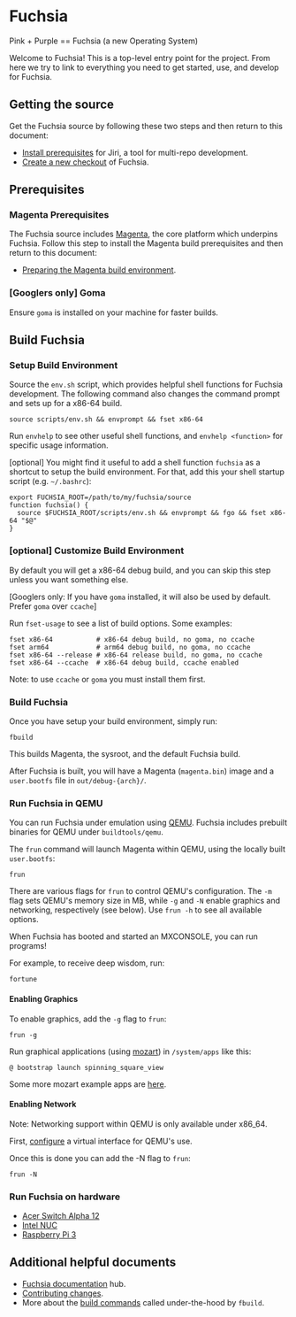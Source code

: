 # Fuchsia

Pink + Purple == Fuchsia (a new Operating System)

Welcome to Fuchsia! This is a top-level entry point for the project. From here
we try to link to everything you need to get started, use, and develop for
Fuchsia.

## Getting the source
Get the Fuchsia source by following these two steps and then return to this document:
  * [Install prerequisites](https://fuchsia.googlesource.com/manifest/+/HEAD/README.md#Prerequisites) for Jiri, a tool for multi-repo development.
  * [Create a new checkout](https://fuchsia.googlesource.com/manifest/+/HEAD/README.md#Creating-a-new-checkout) of Fuchsia.

## Prerequisites

### Magenta Prerequisites

The Fuchsia source  includes [Magenta](https://fuchsia.googlesource.com/magenta), the core platform which underpins Fuchsia. Follow this step to install the Magenta build prerequisites and then return to this document:

* [Preparing the Magenta build environment](https://fuchsia.googlesource.com/magenta/+/master/docs/getting_started.md#Preparing-the-build-environment).

### [Googlers only] Goma

Ensure `goma` is installed on your machine for faster builds.

## Build Fuchsia
### Setup Build Environment

Source the `env.sh` script, which provides helpful shell functions for Fuchsia development. The following command also changes the command prompt and sets up for a x86-64 build.

```
source scripts/env.sh && envprompt && fset x86-64
```

Run `envhelp` to see other useful shell functions, and `envhelp <function>` for specific usage information.

[optional] You might find it useful to add a shell function `fuchsia` as a shortcut to setup the build environment. For that, add this your shell startup script (e.g. `~/.bashrc`):

```
export FUCHSIA_ROOT=/path/to/my/fuchsia/source
function fuchsia() {
  source $FUCHSIA_ROOT/scripts/env.sh && envprompt && fgo && fset x86-64 "$@"
}
```


### [optional] Customize Build Environment

By default you will get a x86-64 debug build, and you can skip this step unless you want something else.

[Googlers only: If you have `goma` installed, it will also be used by default. Prefer `goma` over `ccache`]

Run `fset-usage` to see a list of build options. Some examples:

```
fset x86-64           # x86-64 debug build, no goma, no ccache
fset arm64            # arm64 debug build, no goma, no ccache
fset x86-64 --release # x86-64 release build, no goma, no ccache
fset x86-64 --ccache  # x86-64 debug build, ccache enabled
```

Note: to use `ccache` or `goma` you must install them first.

### Build Fuchsia

Once you have setup your build environment, simply run:
```
fbuild
```

This builds Magenta, the sysroot, and the default Fuchsia build.

After Fuchsia is built, you will have a Magenta (`magenta.bin`) image and a `user.bootfs` file in `out/debug-{arch}/`.

### Run Fuchsia in QEMU

You can run Fuchsia under emulation using [QEMU](https://fuchsia.googlesource.com/magenta/+/HEAD/docs/qemu.md).
Fuchsia includes prebuilt binaries for QEMU under `buildtools/qemu`.

The `frun` command will launch Magenta within QEMU, using the locally built
`user.bootfs`:

```
frun
```

There are various flags for `frun` to control QEMU's configuration. The `-m`
flag sets QEMU's memory size in MB, while `-g` and `-N` enable graphics and
networking, respectively (see below). Use `frun -h` to see all available
options.

When Fuchsia has booted and started an MXCONSOLE, you can run programs!

For example, to receive deep wisdom, run:

```
fortune
```

#### Enabling Graphics

To enable graphics, add the `-g` flag to `frun`:

```
frun -g
```

Run graphical applications (using [mozart](https://fuchsia.googlesource.com/mozart))
in `/system/apps` like this:

```
@ bootstrap launch spinning_square_view
```

Some more mozart example apps are [here](https://fuchsia.googlesource.com/mozart/+/HEAD/examples/).

#### Enabling Network

Note: Networking support within QEMU is only available under x86_64.

First, [configure](https://fuchsia.googlesource.com/magenta/+/master/docs/qemu.md#Enabling-Networking-under-Qemu-x86_64-only)
a virtual interface for QEMU's use.

Once this is done you can add the -N flag to `frun`:

```
frun -N
```

### Run Fuchsia on hardware

* [Acer Switch Alpha 12](https://fuchsia.googlesource.com/magenta/+/master/docs/targets/acer12.md)
* [Intel NUC](https://fuchsia.googlesource.com/magenta/+/master/docs/targets/nuc.md)
* [Raspberry Pi 3](https://fuchsia.googlesource.com/magenta/+/master/docs/targets/rpi3.md)

## Additional helpful documents


* [Fuchsia documentation](https://fuchsia.googlesource.com/docs) hub.
* [Contributing changes](https://fuchsia.googlesource.com/manifest/+/HEAD/README.md#Submitting-changes).
* More about the [build commands](https://fuchsia.googlesource.com/fuchsia/+/HEAD/BUILD_NOTES.md) called under-the-hood by `fbuild`.
